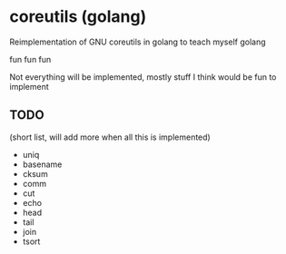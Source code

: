 # coreutils (golang)

Reimplementation of GNU coreutils in golang to teach myself golang

fun fun fun

Not everything will be implemented, mostly stuff I think would be fun to
implement

## TODO
(short list, will add more when all this is implemented)

- uniq
- basename
- cksum
- comm
- cut
- echo
- head
- tail
- join
- tsort
